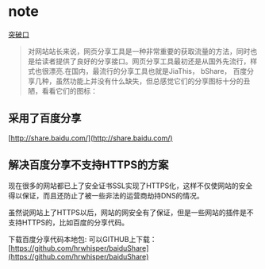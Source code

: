 # note

[突破口](http://www.webhek.com/post/change-jiathis-bshare-baidu-share-icon.html)

> 对网站站长来说，网页分享工具是一种非常重要的获取流量的方法，同时也是给读者提供了良好的分享接口。网页分享工具最初还是从国外先流行，样式也很漂亮.在国内，最流行的分享工具也就是JiaThis， bShare， 百度分享几种，虽然功能上并没有什么缺失，但总感觉它们的分享图标十分的丑陋，看看它们的图标：

## 采用了百度分享

[http://share.baidu.com/](http://share.baidu.com/)

## 解决百度分享不支持HTTPS的方案

现在很多的网站都已上了安全证书SSL实现了HTTPS化，这样不仅使网站的安全得以保证，而且还防止了被一些非法的运营商劫持DNS的情况。

虽然说网站上了HTTPS以后，网站的网安全有了保证，但是一些网站的插件是不支持HTTPS的，比如百度的分享代码。

下载百度分享代码本地包: 可以GITHUB上下载：[https://github.com/hrwhisper/baiduShare](https://github.com/hrwhisper/baiduShare)

